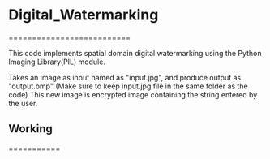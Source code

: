 # Digital_Watermarking
==========================

This code implements spatial domain digital watermarking using the Python Imaging Library(PIL) module.

Takes an image as input named as "input.jpg", and produce output as "output.bmp" (Make sure to keep input.jpg file in the same folder as the code)
This new image is encrypted image containing the string entered by the user.

## Working
===========
